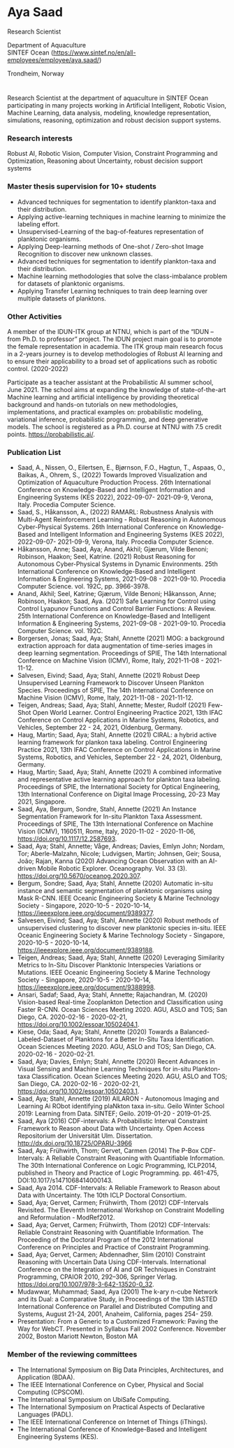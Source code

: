 # Aya Saad 

Research Scientist

Department of Aquaculture  
SINTEF Ocean (https://www.sintef.no/en/all-employees/employee/aya.saad/)

Trondheim, Norway

#

Research Scientist at the department of aquaculture in SINTEF Ocean participating in many projects working in Artificial Intelligent, Robotic Vision, Machine Learning, data analysis, modeling, knowledge representation, simulations, reasoning, optimization and robust decision support systems.

### Research interests 
Robust AI, Robotic Vision, Computer Vision, Constraint Programming and Optimization, Reasoning about Uncertainty, robust decision support systems

### Master thesis supervision for 10+ students 
- Advanced techniques for segmentation to identify plankton-taxa and their distribution. 
- Applying active-learning techniques in machine learning to minimize the labeling effort. 
- Unsupervised-Learning of the bag-of-features representation of planktonic organisms.
- Applying Deep-learning methods of One-shot / Zero-shot Image Recognition to discover new unknown classes.
- Advanced techniques for segmentation to identify plankton-taxa and their distribution. 
- Machine learning methodologies that solve the class-imbalance problem for datasets of planktonic organisms. 
- Applying Transfer Learning techniques to train deep learning over multiple datasets of planktons. 

### Other Activities
A member of the IDUN-ITK group at NTNU, which is part of the “IDUN – from Ph.D. to professor” project. The IDUN project main goal is to promote the female representation in academia. The ITK group main research focus in a 2-years journey is to develop methodologies of Robust AI learning and to ensure their applicability to a broad set of applications such as robotic control. (2020-2022)

Participate as a teacher assistant at the Probabilistic AI summer school, June 2021. The school aims at expanding the knowledge of state-of-the-art Machine learning and artificial intelligence by providing theoretical background and hands-on tutorials on new methodologies, implementations, and practical examples on: probabilistic modeling, variational inference, probabilistic programming, and deep generative models. The school is registered as a Ph.D. course at NTNU with 7.5 credit points. https://probabilistic.ai/.

### Publication List
- Saad, A., Nissen, O., Eilertsen, E., Bjørnson, F.O., Hagtun, T., Aspaas, O., Baikas, A., Ohrem, S., (2022) Towards Improved Visualization and Optimization of Aquaculture Production Process. 26th International Conference on Knowledge-Based and Intelligent Information and Engineering Systems (KES 2022), 2022-09-07- 2021-09-9, Verona, Italy. Procedia Computer Science.
- Saad, S., Håkansson, A., (2022) RAMARL: Robustness Analysis with Multi-Agent Reinforcement Learning - Robust Reasoning in Autonomous Cyber-Physical Systems. 26th International Conference on Knowledge-Based and Intelligent Information and Engineering Systems (KES 2022), 2022-09-07- 2021-09-9, Verona, Italy. Procedia Computer Science.
- Håkansson, Anne; Saad, Aya; Anand, Akhil; Gjærum, Vilde Benoni; Robinson, Haakon; Seel, Katrine. (2021) Robust Reasoning for Autonomous Cyber-Physical Systems in Dynamic Environments. 25th International Conference on Knowledge-Based and Intelligent Information & Engineering Systems, 2021-09-08 - 2021-09-10. Procedia Computer Science. vol. 192C, pp. 3966-3978.
- Anand, Akhil; Seel, Katrine; Gjærum, Vilde Benoni; Håkansson, Anne; Robinson, Haakon; Saad, Aya. (2021) Safe Learning for Control using Control Lyapunov Functions and Control Barrier Functions: A Review. 25th International Conference on Knowledge-Based and Intelligent Information & Engineering Systems, 2021-09-08 - 2021-09-10. Procedia Computer Science. vol. 192C.
- Borgersen, Jonas; Saad, Aya; Stahl, Annette (2021) MOG: a background extraction approach for data augmentation of time-series images in deep learning segmentation. Proceedings of SPIE, The 14th International Conference on Machine Vision (ICMV), Rome, Italy, 2021-11-08 - 2021-11-12.
- Salvesen, Eivind; Saad, Aya; Stahl, Annette (2021) Robust Deep Unsupervised Learning Framework to Discover Unseen Plankton Species. Proceedings of SPIE, The 14th International Conference on Machine Vision (ICMV), Rome, Italy, 2021-11-08 - 2021-11-12.
- Teigen, Andreas; Saad, Aya; Stahl, Annette; Mester, Rudolf (2021) Few-Shot Open World Learner. Control Engineering Practice 2021, 13th IFAC Conference on Control Applications in Marine Systems, Robotics, and Vehicles, September 22 - 24, 2021, Oldenburg, Germany. 
- Haug, Martin; Saad, Aya; Stahl, Annette (2021) CIRAL: a hybrid active learning framework for plankon taxa labeling. Control Engineering Practice 2021, 13th IFAC Conference on Control Applications in Marine Systems, Robotics, and Vehicles, September 22 - 24, 2021, Oldenburg, Germany. 
- Haug, Martin; Saad, Aya; Stahl, Annette (2021) A combined informative and representative active learning approach for plankton taxa labeling. Proceedings of SPIE, the International Society for Optical Engineering, 13th International Conference on Digital Image Processing, 20-23 May 2021, Singapore.
- Saad, Aya, Bergum, Sondre, Stahl, Annette (2021) An Instance Segmentation Framework for In-situ Plankton Taxa Assessment. Proceedings of SPIE, The 13th International Conference on Machine Vision (ICMV), 1160511, Rome, Italy, 2020-11-02 - 2020-11-06, https://doi.org/10.1117/12.2587693.
- Saad, Aya; Stahl, Annette; Våge, Andreas; Davies, Emlyn John; Nordam, Tor; Aberle-Malzahn, Nicole; Ludvigsen, Martin; Johnsen, Geir; Sousa, João; Rajan, Kanna (2020) Advancing Ocean Observation with an AI-driven Mobile Robotic Explorer. Oceanography. Vol. 33 (3). https://doi.org/10.5670/oceanog.2020.307.
- Bergum, Sondre; Saad, Aya; Stahl, Annette (2020) Automatic in-situ instance and semantic segmentation of planktonic organisms using Mask R-CNN. IEEE Oceanic Engineering Society & Marine Technology Society - Singapore, 2020-10-5 - 2020-10-14, https://ieeexplore.ieee.org/document/9389377. 
- Salvesen, Eivind; Saad, Aya; Stahl, Annette (2020) Robust methods of unsupervised clustering to discover new planktonic species in-situ. IEEE Oceanic Engineering Society & Marine Technology Society - Singapore, 2020-10-5 - 2020-10-14, https://ieeexplore.ieee.org/document/9389188.
- Teigen, Andreas; Saad, Aya; Stahl, Annette (2020) Leveraging Similarity Metrics to In-Situ Discover Planktonic Interspecies Variations or Mutations. IEEE Oceanic Engineering Society & Marine Technology Society - Singapore, 2020-10-5 - 2020-10-14, https://ieeexplore.ieee.org/document/9388998.
- Ansari, Sadaf; Saad, Aya; Stahl, Annette; Rajachandran, M. (2020) Vision-based Real-time Zooplankton Detection and Classification using Faster R-CNN. Ocean Sciences Meeting 2020. AGU, ASLO and TOS; San Diego, CA. 2020-02-16 - 2020-02-21, https://doi.org/10.1002/essoar.10502404.1.
- Kiese, Oda; Saad, Aya; Stahl, Annette (2020) Towards a Balanced-Labeled-Dataset of Planktons for a Better In-Situ Taxa Identification. Ocean Sciences Meeting 2020. AGU, ASLO and TOS; San Diego, CA. 2020-02-16 - 2020-02-21.
- Saad, Aya; Davies, Emlyn; Stahl, Annette (2020) Recent Advances in Visual Sensing and Machine Learning Techniques for in-situ Plankton-taxa Classification. Ocean Sciences Meeting 2020. AGU, ASLO and TOS; San Diego, CA. 2020-02-16 - 2020-02-21, https://doi.org/10.1002/essoar.10502403.1.
- Saad, Aya; Stahl, Annette (2019) AILARON - Autonomous Imaging and Learning Ai RObot identifying plaNkton taxa in-situ. Geilo Winter School 2019: Learning from Data. SINTEF; Geilo. 2019-01-20 - 2019-01-25.
- Saad, Aya (2016) CDF-intervals: A Probabilistic Interval Constraint Framework to Reason about Data with Uncertainty. Open Access Repositorium der Universität Ulm. Dissertation. http://dx.doi.org/10.18725/OPARU-3966
- Saad, Aya; Frühwirth, Thom; Gervet, Carmen (2014) The P-Box CDF-Intervals: A Reliable Constraint Reasoning with Quantifiable Information. The 30th International Conference on Logic Programming, ICLP2014, published in Theory and Practice of Logic Programming. pp. 461-475, DOI:10.1017/s1471068414000143.
- Saad, Aya 2014. CDF-Intervals: A Reliable Framework to Reason about Data with Uncertainty. The 10th ICLP Doctoral Consortium. 
- Saad, Aya; Gervet, Carmen; Frühwirth, Thom (2012) CDF-Intervals Revisited. The Eleventh International Workshop on Constraint Modelling and Reformulation - ModRef2012.
- Saad, Aya; Gervet, Carmen; Frühwirth, Thom (2012) CDF-Intervals: Reliable Constraint Reasoning with Quantifiable Information. The Proceeding of the Doctoral Program of the 2012 International Conference on Principles and Practice of Constraint Programming. 
- Saad, Aya; Gervet, Carmen; Abdennadher, Slim (2010) Constraint Reasoning with Uncertain Data Using CDF-Intervals. International Conference on the Integration of AI and OR Techniques in Constraint Programming, CPAIOR 2010, 292–306, Springer Verlag. https://doi.org/10.1007/978-3-642-13520-0_32.
- Mudawwar, Muhammad; Saad, Aya (2001) The k-ary n-cube Network and its Dual: a Comparative Study, in Proceedings of the 13th IASTED International Conference on Parallel and Distributed Computing and Systems, August 21-24, 2001, Anaheim, California, pages 254- 259. 
- Presentation: From a Generic to a Customized Framework: Paving the Way for WebCT. Presented in Syllabus Fall 2002 Conference. November 2002, Boston Mariott Newton, Boston MA

### Member of the reviewing committees
-	The International Symposium on Big Data Principles, Architectures, and Application (BDAA).
-	The IEEE International Conference on Cyber, Physical and Social Computing (CPSCOM).
-	The International Symposium on UbiSafe Computing.
-	The International Symposium on Practical Aspects of Declarative Languages (PADL).
-	The IEEE International Conference on Internet of Things (iThings).
-	The International Conference of Knowledge-Based and Intelligent Engineering Systems (KES).
